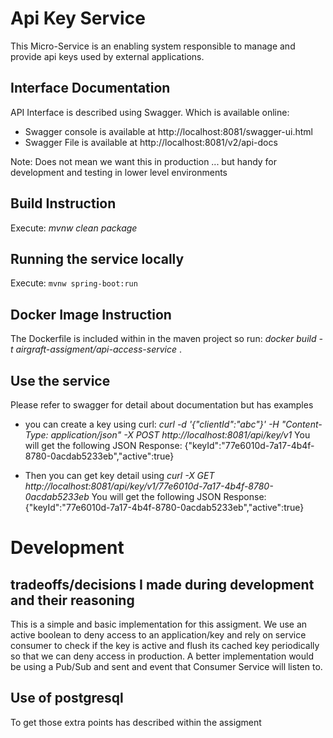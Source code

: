 # Api Key Service
This Micro-Service is an enabling system responsible to manage and provide api keys used by external applications.


## Interface Documentation
API Interface is described using Swagger. Which is available online: 
- Swagger console is available at http://localhost:8081/swagger-ui.html
- Swagger File is available at http://localhost:8081/v2/api-docs

Note: Does not mean we want this in production ... but handy for development and testing in lower level environments  

## Build Instruction
Execute: _mvnw clean package_

## Running the service locally
Execute: `mvnw spring-boot:run`

## Docker Image Instruction
The Dockerfile is included within in the maven project so run:
_docker build -t airgraft-assigment/api-access-service_ .

## Use the service
Please refer to swagger for detail about documentation but has examples 
- you can create a key using curl:
_curl -d '{"clientId":"abc"}' -H "Content-Type: application/json" -X POST http://localhost:8081/api/key/v1_
You will get the following JSON Response:
{"keyId":"77e6010d-7a17-4b4f-8780-0acdab5233eb","active":true}

- Then you can get key detail using
_curl -X GET http://localhost:8081/api/key/v1/77e6010d-7a17-4b4f-8780-0acdab5233eb_
You will get the following JSON Response:
{"keyId":"77e6010d-7a17-4b4f-8780-0acdab5233eb","active":true}

# Development
## tradeoffs/decisions I made during development and their reasoning
This is a simple and basic implementation for this assigment. 
We use an active boolean to deny access to an application/key and rely on service consumer to 
check if the key is active and flush its cached key periodically so that we can deny access in production.
A better implementation would be using a Pub/Sub and sent and event that Consumer Service will listen to.

## Use of postgresql
To get those extra points has described within the assigment